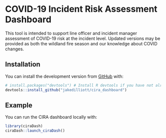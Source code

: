 
<!-- README.md is generated from README.Rmd. Please edit that file -->

# COVID-19 Incident Risk Assessment Dashboard

<!-- badges: start -->
<!-- badges: end -->

This tool is intended to support line officer and incident manager
assessment of COVID-19 risk at the incident level. Updated versions may
be provided as both the wildland fire season and our knowledge about
COVID changes.

## Installation

You can install the development version from
[GitHub](https://github.com/) with:

``` r
# install.packages("devtools") # Install R devtools if you have not already
devtools::install_github("jakedilliott/cira_dashboard")
```

## Example

You can run the CIRA dashboard locally with:

``` r
library(ciraDash)
ciraDash::launch_ciraDash()
```
